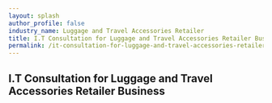 ```yaml
---
layout: splash 
author_profile: false 
industry_name: Luggage and Travel Accessories Retailer
title: I.T Consultation for Luggage and Travel Accessories Retailer Business
permalink: /it-consultation-for-luggage-and-travel-accessories-retailer-business
---
```


## I.T Consultation for Luggage and Travel Accessories Retailer Business